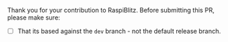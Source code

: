 Thank you for your contribution to RaspiBlitz. Before submitting this PR, please make sure:
- [ ] That its based against the `dev` branch - not the default release branch.
